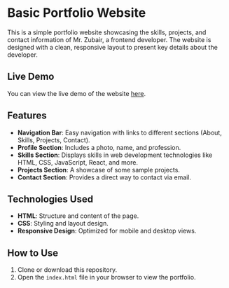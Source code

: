 # Basic Portfolio Website

This is a simple portfolio website showcasing the skills, projects, and contact information of Mr. Zubair, a frontend developer. The website is designed with a clean, responsive layout to present key details about the developer.

## Live Demo

You can view the live demo of the website [here](https://mrzubairdotin-basic-portfolio-website.netlify.app).

## Features

- **Navigation Bar**: Easy navigation with links to different sections (About, Skills, Projects, Contact).
- **Profile Section**: Includes a photo, name, and profession.
- **Skills Section**: Displays skills in web development technologies like HTML, CSS, JavaScript, React, and more.
- **Projects Section**: A showcase of some sample projects.
- **Contact Section**: Provides a direct way to contact via email.

## Technologies Used

- **HTML**: Structure and content of the page.
- **CSS**: Styling and layout design.
- **Responsive Design**: Optimized for mobile and desktop views.

## How to Use

1. Clone or download this repository.
2. Open the `index.html` file in your browser to view the portfolio.
